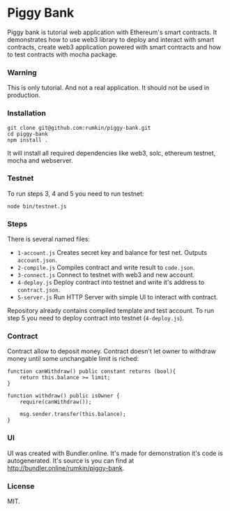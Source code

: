 # Piggy Bank

Piggy bank is tutorial web application with Ethereum's smart contracts.
It demonstrates how to use web3 library to deploy and interact with smart
contracts, create web3 application powered with smart contracts and how
to test contracts with mocha package.

### Warning

This is only tutorial. And not a real application. It should not
be used in production.

### Installation

```shell
git clone git@github.com:rumkin/piggy-bank.git
cd piggy-bank
npm install .
```

It will install all required dependencies like web3, solc, ethereum testnet,
mocha and webserver.

### Testnet

To run steps 3, 4 and 5 you need to run testnet:

```
node bin/testnet.js
```

### Steps

There is several named files:

* `1-account.js` Creates secret key and balance for test net. Outputs `account.json`.
* `2-compile.js` Compiles contract and write result to `code.json`.
* `3-connect.js` Connect to testnet with web3 and new account.
* `4-deploy.js` Deploy contract into testnet and write it's address to `contract.json`.
* `5-server.js` Run HTTP Server with simple UI to interact with contract.

Repository already contains compiled template and test account. To run step
5 you need to deploy contract into testnet (`4-deploy.js`).

### Contract

Contract allow to deposit money. Contract doesn't let owner to withdraw money
until some unchangable limit is riched:

```solidity
function canWithdraw() public constant returns (bool){
    return this.balance >= limit;
}

function withdraw() public isOwner {
    require(canWithdraw());

    msg.sender.transfer(this.balance);
}
```

### UI

UI was created with Bundler.online. It's made for demonstration it's code is autogenerated. It's source is you can find at
http://bundler.online/rumkin/piggy-bank.

### License

MIT.
